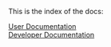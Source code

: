 This is the index of the docs:
 
 <a href="https://danielfrentzel.github.io/2017-VT-CS350/user">User Documentation</a> <br/>
 <a href="https://danielfrentzel.github.io/2017-VT-CS350/user">Developer Documentation</a>
 
